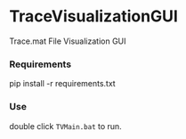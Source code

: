 # TraceVisualizationGUI

Trace.mat File Visualization GUI

### Requirements
pip install -r requirements.txt

### Use
double click `TVMain.bat` to run.
